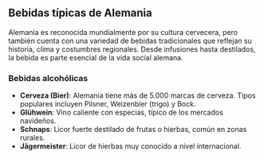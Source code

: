 ## Bebidas típicas de Alemania

Alemania es reconocida mundialmente por su cultura cervecera, pero también cuenta con una variedad de bebidas tradicionales que reflejan su historia, clima y costumbres regionales. Desde infusiones hasta destilados, la bebida es parte esencial de la vida social alemana.

### Bebidas alcohólicas

- **Cerveza (Bier)**: Alemania tiene más de 5.000 marcas de cerveza. Tipos populares incluyen Pilsner, Weizenbier (trigo) y Bock.
- **Glühwein**: Vino caliente con especias, típico de los mercados navideños.
- **Schnaps**: Licor fuerte destilado de frutas o hierbas, común en zonas rurales.
- **Jägermeister**: Licor de hierbas muy conocido a nivel internacional.

